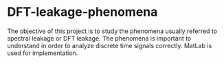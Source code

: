 # DFT-leakage-phenomena
The objective of this project is to study the phenomena usually referred to spectral leakage or DFT leakage. The phenomena is important to understand in order to analyze discrete time signals correctly. MatLab is used for implementation.
